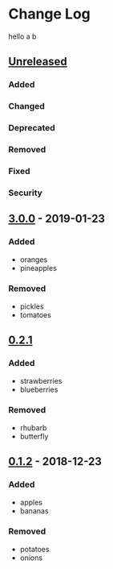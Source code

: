# Change Log
hello
a
b


## [Unreleased]
### Added

### Changed

### Deprecated

### Removed

### Fixed

### Security


## [3.0.0] - 2019-01-23
### Added
* oranges
* pineapples

### Removed
* pickles
* tomatoes


## [0.2.1]
### Added
* strawberries
* blueberries

### Removed
* rhubarb
* butterfly


## [0.1.2] - 2018-12-23
### Added
* apples
* bananas

### Removed
* potatoes
* onions


[Unreleased]: https://github.com/foo/myrepo/compare/v3.0.0...HEAD
[3.0.0]: https://github.com/foo/myrepo/compare/v0.2.1...v3.0.0
[0.2.1]: https://github.com/foo/myrepo/compare/v0.1.2...v0.2.1
[0.1.2]: https://github.com/foo/myrepo/compare/v0.0.0...v0.1.2
